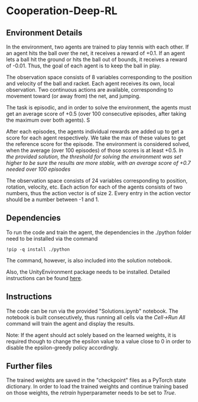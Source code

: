 # Cooperation-Deep-RL

## Environment Details

In the environment, two agents are trained to play tennis with each other.
If an agent hits the ball over the net, it receives a reward of +0.1. If an agent lets a ball hit the ground or hits the ball out of bounds, it receives a reward of -0.01. Thus, the goal of each agent is to keep the ball in play.

The observation space consists of 8 variables corresponding to the position and velocity of the ball and racket. Each agent receives its own, local observation. Two continuous actions are available, corresponding to movement toward (or away from) the net, and jumping.

The task is episodic, and in order to solve the environment, the agents must get an average score of +0.5 (over 100 consecutive episodes, after taking the maximum over both agents). S

After each episodes, the agents individual rewards are added up to get a score for each agent respectively. We take the max of these values to get the reference score for the episode.
The environment is considered solved, when the average (over 100 episodes) of those scores is at least +0.5. _In the provided solution, the threshold for solving the environment was set higher to be sure the results are more stable, with an average score of +0.7 needed over 100 episodes_

The observation space consists of 24 variables corresponding to position, rotation, velocity, etc. Each action for each of the agents consists of two numbers, thus the action vector is of size 2. Every entry in the action vector should be a number between -1 and 1.

## Dependencies

To run the code and train the agent, the dependencies in the ./python folder need to be installed via the command

```
!pip -q install ./python
```

The command, however, is also included into the solution notebook.


Also, the UnityEnvironment package needs to be installed. Detailed instructions can be found [here](https://classroom.udacity.com/nanodegrees/nd893/parts/ec710e48-f1c5-4f1c-82de-39955d168eaa/modules/89b85bd0-0add-4548-bce9-3747eb099e60/lessons/3cf5c0c4-e837-4fe6-8071-489dcdb3ab3e/concepts/e85db55c-5f55-4f54-9b2b-d523569d9276).

## Instructions

The code can be run via the provided "Solutions.ipynb" notebook. The notebook is built consecutively, thus running all cells via the _Cell->Run All_ command will train the agent and display the results.

Note: If the agent should act solely based on the learned weights, it is required though to change the epsilon value to a value close to 0 in order to disable the epsilon-greedy policy accordingly.

## Further files

The trained weights are saved in the "checkpoint" files as a PyTorch state dictionary. In order to load the trained weights and continue training based on those weights, the _retrain_ hyperparameter needs to be set to _True_.
